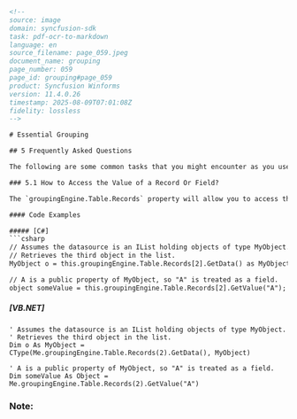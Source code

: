 ```html
<!-- 
source: image
domain: syncfusion-sdk
task: pdf-ocr-to-markdown
language: en
source_filename: page_059.jpeg
document_name: grouping
page_number: 059
page_id: grouping#page_059
product: Syncfusion Winforms
version: 11.4.0.26
timestamp: 2025-08-09T07:01:08Z
fidelity: lossless
-->

# Essential Grouping

## 5 Frequently Asked Questions

The following are some common tasks that you might encounter as you use Essential Grouping in your applications:

### 5.1 How to Access the Value of a Record Or Field?

The `groupingEngine.Table.Records` property will allow you to access the records (items) in your `IList` and particular fields (properties) in the records.

#### Code Examples

##### [C#]
```csharp
// Assumes the datasource is an IList holding objects of type MyObject.
// Retrieves the third object in the list.
MyObject o = this.groupingEngine.Table.Records[2].GetData() as MyObject;

// A is a public property of MyObject, so "A" is treated as a field.
object someValue = this.groupingEngine.Table.Records[2].GetValue("A");
```

##### [VB.NET]
```vbnet
' Assumes the datasource is an IList holding objects of type MyObject.
' Retrieves the third object in the list.
Dim o As MyObject = CType(Me.groupingEngine.Table.Records(2).GetData(), MyObject)

' A is a public property of MyObject, so "A" is treated as a field.
Dim someValue As Object = Me.groupingEngine.Table.Records(2).GetValue("A")
```

### Note:
<!-- tags: [Essential Grouping, Records, Property Access, C#, VB.NET] keywords: [groupingEngine, Table.Records, GetValue, IList, MyObject, field access, property retrieval] -->
```